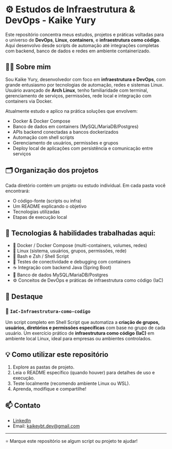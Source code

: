 # ⚙️ Estudos de Infraestrutura & DevOps - Kaike Yury

Este repositório concentra meus estudos, projetos e práticas voltadas para o universo de **DevOps**, **Linux**, **containers**, e **infraestrutura como código**. Aqui desenvolvo desde scripts de automação até integrações completas com backend, banco de dados e redes em ambiente containerizado.

## 👨‍💻 Sobre mim

Sou Kaike Yury, desenvolvedor com foco em **infraestrutura e DevOps**, com grande entusiasmo por tecnologias de automação, redes e sistemas Linux. Usuário avançado de **Arch Linux**, tenho familiaridade com terminal, gerenciamento de serviços, permissões, rede local e integração com containers via Docker.

Atualmente estudo e aplico na prática soluções que envolvem:

- Docker & Docker Compose
- Banco de dados em containers (MySQL/MariaDB/Postgres)
- APIs backend conectadas a bancos dockerizados
- Automação com shell scripts
- Gerenciamento de usuários, permissões e grupos
- Deploy local de aplicações com persistência e comunicação entre serviços

## 🗂️ Organização dos projetos

Cada diretório contém um projeto ou estudo individual. Em cada pasta você encontrará:

- O código-fonte (scripts ou infra)
- Um README explicando o objetivo
- Tecnologias utilizadas
- Etapas de execução local

## 🧰 Tecnologias & habilidades trabalhadas aqui:

- 🐳 Docker / Docker Compose (multi-containers, volumes, redes)
- 🐧 Linux (sistema, usuários, grupos, permissões, rede)
- 📁 Bash e Zsh / Shell Script
- 🧪 Testes de conectividade e debugging com containers
- ☕ Integração com backend Java (Spring Boot)
- 🧾 Banco de dados MySQL/MariaDB/Postgres
- ⚙️ Conceitos de DevOps e práticas de infraestrutura como código (IaC)

## 📌 Destaque

### 🔐 `IaC-Infraestrutura-como-codigo`
Um script completo em Shell Script que automatiza a **criação de grupos, usuários, diretórios e permissões específicas** com base no grupo de cada usuário. Um exercício prático de **infraestrutura como código (IaC)** em ambiente local Linux, ideal para empresas ou ambientes controlados.

## 💡 Como utilizar este repositório

1. Explore as pastas de projeto.
2. Leia o README específico (quando houver) para detalhes de uso e execução.
3. Teste localmente (recomendo ambiente Linux ou WSL).
4. Aprenda, modifique e compartilhe!

## 📫 Contato

- [LinkedIn](https://www.linkedin.com/in/kaike-yury)
- Email: kaikeybt.dev@gmail.com

---

⭐ Marque este repositório se algum script ou projeto te ajudar!
